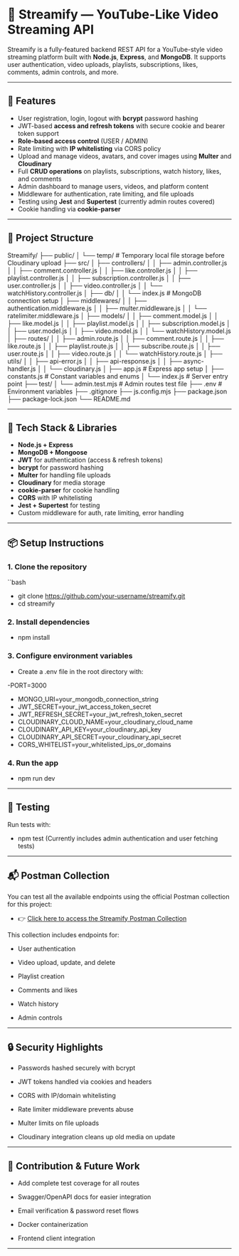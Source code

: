# 🎥 Streamify — YouTube-Like Video Streaming API

Streamify is a fully-featured backend REST API for a YouTube-style video streaming platform built with **Node.js**, **Express**, and **MongoDB**. It supports user authentication, video uploads, playlists, subscriptions, likes, comments, admin controls, and more.

---

## 🚀 Features

- User registration, login, logout with **bcrypt** password hashing
- JWT-based **access and refresh tokens** with secure cookie and bearer token support
- **Role-based access control** (USER / ADMIN)
- Rate limiting with **IP whitelisting** via CORS policy
- Upload and manage videos, avatars, and cover images using **Multer** and **Cloudinary**
- Full **CRUD operations** on playlists, subscriptions, watch history, likes, and comments
- Admin dashboard to manage users, videos, and platform content
- Middleware for authentication, rate limiting, and file uploads
- Testing using **Jest** and **Supertest** (currently admin routes covered)
- Cookie handling via **cookie-parser**

---

## 📂 Project Structure
Streamify/
├── public/
│ └── temp/ # Temporary local file storage before Cloudinary upload
├── src/
│ ├── controllers/
│ │ ├── admin.controller.js
│ │ ├── comment.controller.js
│ │ ├── like.controller.js
│ │ ├── playlist.controller.js
│ │ ├── subscription.controller.js
│ │ ├── user.controller.js
│ │ ├── video.controller.js
│ │ └── watchHistory.controller.js
│ ├── db/
│ │ └── index.js # MongoDB connection setup
│ ├── middlewares/
│ │ ├── authentication.middleware.js
│ │ ├── multer.middleware.js
│ │ └── ratelimiter.middleware.js
│ ├── models/
│ │ ├── comment.model.js
│ │ ├── like.model.js
│ │ ├── playlist.model.js
│ │ ├── subscription.model.js
│ │ ├── user.model.js
│ │ ├── video.model.js
│ │ └── watchHistory.model.js
│ ├── routes/
│ │ ├── admin.route.js
│ │ ├── comment.route.js
│ │ ├── like.route.js
│ │ ├── playlist.route.js
│ │ ├── subscribe.route.js
│ │ ├── user.route.js
│ │ ├── video.route.js
│ │ └── watchHistory.route.js
│ ├── utils/
│ │ ├── api-error.js
│ │ ├── api-response.js
│ │ ├── async-handler.js
│ │ └── cloudinary.js
│ ├── app.js # Express app setup
│ ├── constants.js # Constant variables and enums
│ └── index.js # Server entry point
├── test/
│ └── admin.test.mjs # Admin routes test file
├── .env # Environment variables
├── .gitignore
├── js.config.mjs
├── package.json
├── package-lock.json
└── README.md


---

## 🔧 Tech Stack & Libraries

- **Node.js + Express**
- **MongoDB + Mongoose**
- **JWT** for authentication (access & refresh tokens)
- **bcrypt** for password hashing
- **Multer** for handling file uploads
- **Cloudinary** for media storage
- **cookie-parser** for cookie handling
- **CORS** with IP whitelisting
- **Jest + Supertest** for testing
- Custom middleware for auth, rate limiting, error handling

---

## 📦 Setup Instructions

### 1. Clone the repository

``bash
- git clone https://github.com/your-username/streamify.git
- cd streamify

### 2. Install dependencies
- npm install
### 3. Configure environment variables
- Create a .env file in the root directory with:

-PORT=3000
- MONGO_URI=your_mongodb_connection_string
- JWT_SECRET=your_jwt_access_token_secret
- JWT_REFRESH_SECRET=your_jwt_refresh_token_secret
- CLOUDINARY_CLOUD_NAME=your_cloudinary_cloud_name
- CLOUDINARY_API_KEY=your_cloudinary_api_key
- CLOUDINARY_API_SECRET=your_cloudinary_api_secret
- CORS_WHITELIST=your_whitelisted_ips_or_domains

### 4. Run the app
- npm run dev

--- 

## 🧪 Testing
Run tests with:
- npm test
(Currently includes admin authentication and user fetching tests)

---

## 📬 Postman Collection
You can test all the available endpoints using the official Postman collection for this project:

- 👉 [Click here to access the Streamify Postman Collection](https://.postman.co/workspace/My-Workspace~c8f32535-80e1-488a-8be5-0dbcee454a33/collection/29353298-5c844e0a-f27e-4e85-810a-7f33f12971e8?action=share&creator=29353298&active-environment=29353298-3571d17f-3a22-462a-b0a1-6dcd9f18b7d6)

This collection includes endpoints for:

- User authentication

- Video upload, update, and delete

- Playlist creation

- Comments and likes

- Watch history

- Admin controls

---

## 🔒 Security Highlights
- Passwords hashed securely with bcrypt

- JWT tokens handled via cookies and headers

- CORS with IP/domain whitelisting

- Rate limiter middleware prevents abuse

- Multer limits on file uploads

- Cloudinary integration cleans up old media on update

---

## 🙌 Contribution & Future Work
- Add complete test coverage for all routes

- Swagger/OpenAPI docs for easier integration

- Email verification & password reset flows

- Docker containerization

- Frontend client integration

---
